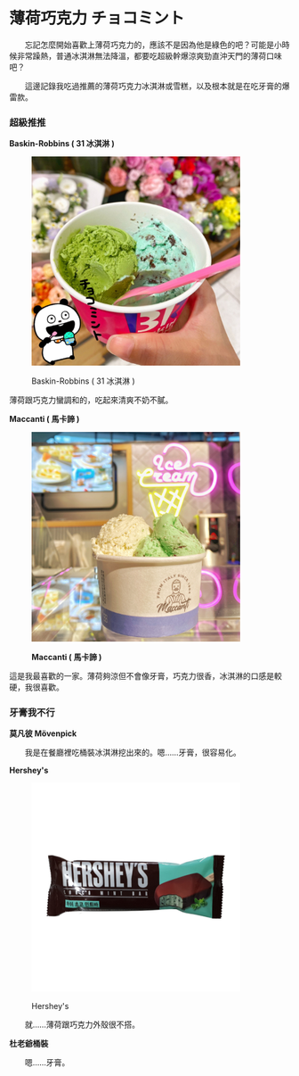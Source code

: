 # 薄荷巧克力 チョコミント

　　忘記怎麼開始喜歡上薄荷巧克力的，應該不是因為他是綠色的吧？可能是小時候非常躁熱，普通冰淇淋無法降溫，都要吃超級幹爆涼爽勁直沖天門的薄荷口味吧？

　　這邊記錄我吃過推薦的薄荷巧克力冰淇淋或雪糕，以及根本就是在吃牙膏的爆雷款。

### 超級推推

**Baskin-Robbins ( 31 冰淇淋 )**

<figure><img src="../../.gitbook/assets/31_icecream_mint.JPG" alt="" width="375"><figcaption><p>Baskin-Robbins ( 31 冰淇淋 )</p></figcaption></figure>

薄荷跟巧克力蠻調和的，吃起來清爽不奶不膩。



**Maccanti ( 馬卡諦 )**

<figure><img src="../../.gitbook/assets/maccanti_mint.jpg" alt="" width="375"><figcaption><p><strong>Maccanti ( 馬卡諦 )</strong></p></figcaption></figure>

這是我最喜歡的一家。薄荷夠涼但不會像牙膏，巧克力很香，冰淇淋的口感是較硬，我很喜歡。



### 牙膏我不行

**莫凡彼 Mövenpick**

　　我是在餐廳裡吃桶裝冰淇淋挖出來的。嗯……牙膏，很容易化。



**Hershey's**

<figure><img src="../../.gitbook/assets/hershey_mint.jpg" alt="" width="375"><figcaption><p>Hershey's</p></figcaption></figure>

　　就……薄荷跟巧克力外殼很不搭。



**杜老爺桶裝**

　　嗯……牙膏。
